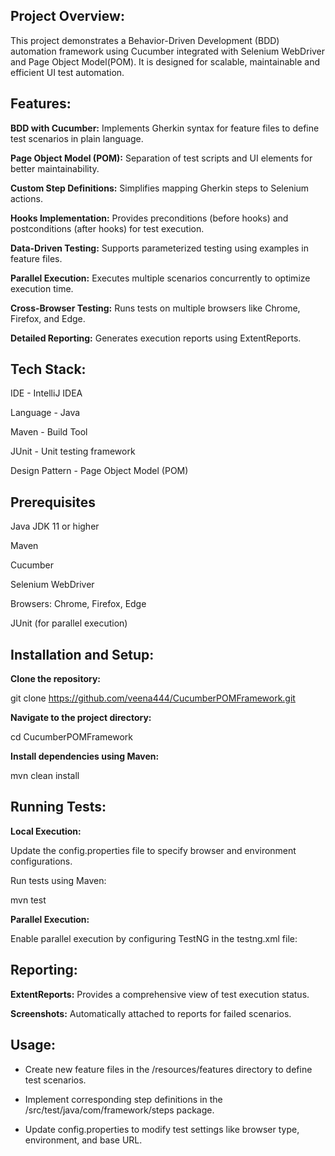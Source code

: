 ## Project Overview: 

This project demonstrates a Behavior-Driven Development (BDD) automation framework using Cucumber integrated with Selenium WebDriver and Page Object Model(POM).
It is designed for scalable, maintainable and efficient UI test automation.


## Features:

**BDD with Cucumber:** Implements Gherkin syntax for feature files to define test scenarios in plain language.

**Page Object Model (POM):** Separation of test scripts and UI elements for better maintainability.

**Custom Step Definitions:** Simplifies mapping Gherkin steps to Selenium actions.

**Hooks Implementation:** Provides preconditions (before hooks) and postconditions (after hooks) for test execution.

**Data-Driven Testing:** Supports parameterized testing using examples in feature files.

**Parallel Execution:** Executes multiple scenarios concurrently to optimize execution time.

**Cross-Browser Testing:** Runs tests on multiple browsers like Chrome, Firefox, and Edge.

**Detailed Reporting:** Generates execution reports using ExtentReports.


## Tech Stack:

IDE - IntelliJ IDEA

Language - Java

Maven - Build Tool

JUnit - Unit testing framework

Design Pattern - Page Object Model (POM)


## Prerequisites

Java JDK 11 or higher

Maven

Cucumber

Selenium WebDriver

Browsers: Chrome, Firefox, Edge

JUnit (for parallel execution)


## Installation and Setup:

**Clone the repository:**

git clone https://github.com/veena444/CucumberPOMFramework.git

**Navigate to the project directory:**

cd CucumberPOMFramework

**Install dependencies using Maven:**

mvn clean install


## Running Tests:

**Local Execution:**

Update the config.properties file to specify browser and environment configurations.

Run tests using Maven:

mvn test

**Parallel Execution:**

Enable parallel execution by configuring TestNG in the testng.xml file:

<suite name="TestSuite" parallel="classes" thread-count="4">



## Reporting:

**ExtentReports:** Provides a comprehensive view of test execution status.

**Screenshots:** Automatically attached to reports for failed scenarios.


## Usage:

* Create new feature files in the /resources/features directory to define test scenarios.

* Implement corresponding step definitions in the /src/test/java/com/framework/steps package.

* Update config.properties to modify test settings like browser type, environment, and base URL.
